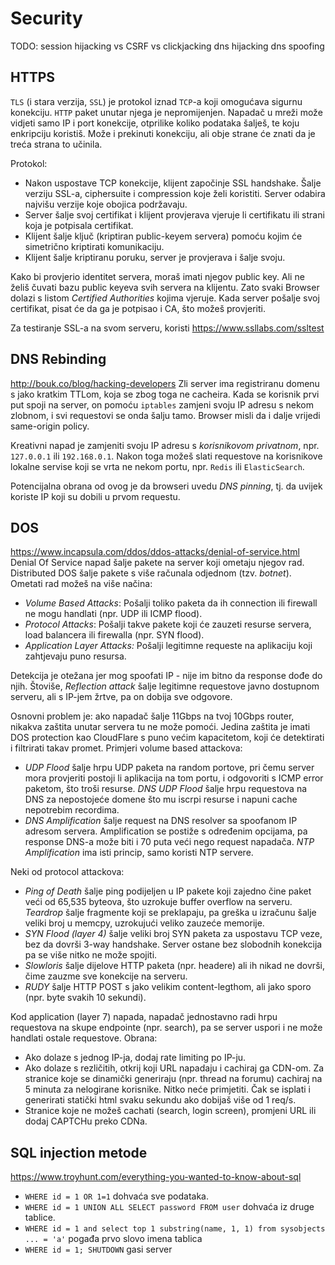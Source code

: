 # Security
TODO:
session hijacking vs CSRF vs clickjacking
dns hijacking
dns spoofing

## HTTPS
`TLS` (i stara verzija, `SSL`) je protokol iznad `TCP`-a koji omogućava sigurnu konekciju. `HTTP` paket unutar njega je nepromijenjen. Napadač u mreži može vidjeti samo IP i port konekcije, otprilike koliko podataka šalješ, te koju enkripciju koristiš. Može i prekinuti konekciju, ali obje strane će znati da je treća strana to učinila.

Protokol:
* Nakon uspostave TCP konekcije, klijent započinje SSL handshake. Šalje verziju SSL-a, ciphersuite i compression koje želi koristiti. Server odabira najvišu verzije koje obojica podržavaju.
* Server šalje svoj certifikat i klijent provjerava vjeruje li certifikatu ili strani koja je potpisala certifikat.
* Klijent šalje ključ (kriptiran public-keyem servera) pomoću kojim će simetrično kriptirati komunikaciju.
* Klijent šalje kriptiranu poruku, server je provjerava i šalje svoju.

Kako bi provjerio identitet servera, moraš imati njegov public key. Ali ne želiš čuvati bazu public keyeva svih servera na klijentu. Zato svaki Browser dolazi s listom *Certified Authorities* kojima vjeruje. Kada server pošalje svoj certifikat, pisat će da ga je potpisao i CA, što možeš provjeriti.

Za testiranje SSL-a na svom serveru, koristi https://www.ssllabs.com/ssltest


## DNS Rebinding
http://bouk.co/blog/hacking-developers
Zli server ima registriranu domenu s jako kratkim TTLom, koja se zbog toga ne cacheira. Kada se korisnik prvi put spoji na server, on pomoću `iptables` zamjeni svoju IP adresu s nekom zlobnom, i svi requestovi se onda šalju tamo. Browser misli da i dalje vrijedi same-origin policy.

Kreativni napad je zamjeniti svoju IP adresu s *korisnikovom privatnom*, npr. `127.0.0.1` ili `192.168.0.1`. Nakon toga možeš slati requestove na korisnikove lokalne servise koji se vrta ne nekom portu, npr. `Redis` ili `ElasticSearch`.

Potencijalna obrana od ovog je da browseri uvedu *DNS pinning*, tj. da uvijek koriste IP koji su dobili u prvom requestu.


## DOS
https://www.incapsula.com/ddos/ddos-attacks/denial-of-service.html
Denial Of Service napad šalje pakete na server koji ometaju njegov rad. Distributed DOS šalje pakete s više računala odjednom (tzv. *botnet*). Ometati rad možeš na više načina:
* *Volume Based Attacks*: Pošalji toliko paketa da ih connection ili firewall ne mogu handlati (npr. UDP ili ICMP flood).
* *Protocol Attacks*: Pošalji takve pakete koji će zauzeti resurse servera, load balancera ili firewalla (npr. SYN flood).
* *Application Layer Attacks:* Pošalji legitimne requeste na aplikaciju koji zahtjevaju puno resursa.

Detekcija je otežana jer mog spoofati IP - nije im bitno da response dođe do njih. Štoviše, *Reflection attack* šalje legitimne requestove javno dostupnom serveru, ali s IP-jem žrtve, pa on dobija sve odgovore.

Osnovni problem je: ako napadač šalje 11Gbps na tvoj 10Gbps router, nikakva zaštita unutar servera tu ne može pomoći. Jedina zaštita je imati DOS protection kao CloudFlare s puno većim kapacitetom, koji će detektirati i filtrirati takav promet. Primjeri volume based attackova:
  * *UDP Flood* šalje hrpu UDP paketa na random portove, pri čemu server mora provjeriti postoji li aplikacija na tom portu, i odgovoriti s ICMP error paketom, što troši resurse. *DNS UDP Flood* šalje hrpu requestova na DNS za nepostojeće domene što mu iscrpi resurse i napuni cache nepotrebim recordima.
  * *DNS Amplification* šalje request na DNS resolver sa spoofanom IP adresom servera. Amplification se postiže s određenim opcijama, pa response DNS-a može biti i 70 puta veći nego request napadača. *NTP Amplification* ima isti princip, samo koristi NTP servere.

Neki od protocol attackova:
  * *Ping of Death* šalje ping podijeljen u IP pakete koji zajedno čine paket veći od 65,535 byteova, što uzrokuje buffer overflow na serveru. *Teardrop* šalje fragmente koji se preklapaju, pa greška u izračunu šalje veliki broj u memcpy, uzrokujući veliko zauzeće memorije.
  * *SYN Flood (layer 4)* šalje veliki broj SYN paketa za uspostavu TCP veze, bez da dovrši 3-way handshake. Server ostane bez slobodnih konekcija pa se više nitko ne može spojiti.
  * *Slowloris* šalje dijelove HTTP paketa (npr. headere) ali ih nikad ne dovrši, čime zauzme sve konekcije na serveru.
  * *RUDY* šalje HTTP POST s jako velikim content-legthom, ali jako sporo (npr. byte svakih 10 sekundi).

Kod application (layer 7) napada, napadač jednostavno radi hrpu requestova na skupe endpointe (npr. search), pa se server uspori i ne može handlati ostale requestove. Obrana:
  * Ako dolaze s jednog IP-ja, dodaj rate limiting po IP-ju.
  * Ako dolaze s rezličitih, otkrij koji URL napadaju i cachiraj ga CDN-om. Za stranice koje se dinamički generiraju (npr. thread na forumu) cachiraj na 5 minuta za nelogirane korisnike. Nitko neće primjetiti. Čak se isplati i generirati statički html svaku sekundu ako dobijaš više od 1 req/s.
  * Stranice koje ne možeš cachati (search, login screen), promjeni URL ili dodaj CAPTCHu preko CDNa.

## SQL injection metode
https://www.troyhunt.com/everything-you-wanted-to-know-about-sql
* `WHERE id = 1 OR 1=1` dohvaća sve podataka.
* `WHERE id = 1 UNION ALL SELECT password FROM user` dohvaća iz druge tablice.
* `WHERE id = 1 and select top 1 substring(name, 1, 1) from sysobjects ... = 'a'` pogađa prvo slovo imena tablica
* `WHERE id = 1; SHUTDOWN` gasi server
